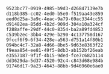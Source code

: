 
                9523bc77-0919-4985-b9d3-d26847139e7b
                d118b385-cc02-4ed0-b5e0-f519aa43e859
                eed0d25a-3a9c-4eac-9a79-69ac3344cc55
                d91482ea-85dd-4b2d-909d-304a10a324cf
                f288affe-29df-44c0-8354-ba2a89fd4853
                c539b2ec-3bb4-429e-b290-4c137758d167
                9fccf6f9-6f34-428e-a563-d751a14f80b1
                094bc4c7-32a8-4d66-8be5-9d63e8363f22
                f9eaa854-ee81-49f5-8db3-ab152bf26eab
                e3557187-9f1f-4b15-9ded-fce7c682b114
                dd3629da-5d37-4520-92c4-c843d68e984b
                91746d17-9a23-4643-88bb-9d46960e6ae0
                
